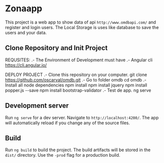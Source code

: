 # Zonaapp

This project is a web app to show data of api `http://www.omdbapi.com/` and register and login users.
The Local Storage is uses like database to save the users and your data.

## Clone Repository and Init Project

REQUSITES:
.- The Environment of Development must have
.- Angular cli https://cli.angular.io/

DEPLOY PROJECT
.- Clone this repository on your computer.
git clone https://github.com/oscarval/omdb.git
.- Go to folder omdb
cd omdb
.- Install all node dependencies
npm install
npm install jquery
npm install popper.js --save
npm install bootstrap-validator
.- Test de app.
ng serve

## Development server

Run `ng serve` for a dev server. Navigate to `http://localhost:4200/`. The app will automatically reload if you change any of the source files.


## Build

Run `ng build` to build the project. The build artifacts will be stored in the `dist/` directory. Use the `-prod` flag for a production build.
